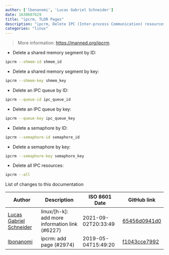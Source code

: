 ```yaml
---
author: ['lbonanomi', 'Lucas Gabriel Schneider']
date: 1630607629
title: "ipcrm, TLDR Pages"
description: "ipcrm, Delete IPC (Inter-process Communication) resources."
categories: "linux"
---
```

> More information: <https://manned.org/ipcrm>.

- Delete a shared memory segment by ID:

```bash
ipcrm --shmem-id shmem_id
```

- Delete a shared memory segment by key:

```bash
ipcrm --shmem-key shmem_key
```

- Delete an IPC queue by ID:

```bash
ipcrm --queue-id ipc_queue_id
```

- Delete an IPC queue by key:

```bash
ipcrm --queue-key ipc_queue_key
```

- Delete a semaphore by ID:

```bash
ipcrm --semaphore-id semaphore_id
```

- Delete a semaphore by key:

```bash
ipcrm --semaphore-key semaphore_key
```

- Delete all IPC resources:

```bash
ipcrm --all
```
List of changes to this documentation


Author | Description | ISO 8601 Date | GitHub link
------|-----|-----|-----
[Lucas Gabriel Schneider](mailto:casdpa@gmail.com) | linux/[h-k]: add more information link (#6227) | 2021-09-02T20:33:49 | [65456d0941d0](https://github.com/tldr-pages/tldr/commit/65456d0941d092a69548cae0ed6e4f4d19bfe9d2)
[lbonanomi](mailto:5369016+lbonanomi@users.noreply.github.com) | ipcrm: add page (#2974) | 2019-05-04T15:49:20 | [f1043cce7992](https://github.com/tldr-pages/tldr/commit/f1043cce7992fe49b0aee5d4d28e47489e5dd1db)

